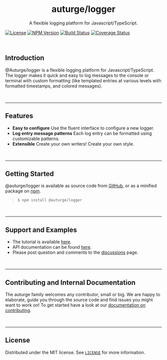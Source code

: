 # <h1 id="top" align="center">auturge/logger</h1> #

<p align="center">
  A flexible logging platform for Javascript/TypeScript.
</p>

[![License][license-image]][license-url]
[![NPM Version][npm-image]][npm-url]
[![Build Status][travis-image]][travis-url]
[![Coverage Status][coveralls-image]][coveralls-url]

<br>

## Introduction ##

@Auturge/logger is a flexible logging platform for Javascript/TypeScript.
The logger makes it quick and easy to log messages to the console or terminal with custom formatting (like templated entries at various levels with formatted timestamps, and colored messages).

<br>

----

## Features ##

- **Easy to configure**
  Use the fluent interface to configure a new logger.
- **Log entry message patterns**
  Each log entry can be formatted using customizable patterns.
- **Extensible**
  Create your own writers! Create your own style.

<br>

----

## Getting Started ##

@auturge/logger is available as source code from [GitHub][github-url], or as a minified package on [npm][npm-url].

> ```shell
> $ npm install @auturge/logger
> ```

<br>

----

## Support and Examples ##

- The tutorial is available [here](./docs/tutorial.md#top).
- API documentation can be found [here](./docs/api.md#top).
- Please post question and comments to the [discussions][discussions] page.

<br>

----

## Contributing and Internal Documentation ##

The auturge family welcomes any contributor, small or big. We are happy to elaborate, guide you through the source code and find issues you might want to work on! To get started have a look at our [documentation on contributing][contributing].

<br>

----

## License ##

Distributed under the MIT license. See [`LICENSE`][license] for more information.

<br>

[home]: https://github.com/auturge/logger#top
[discussions]: https://github.com/auturge/logger/discussions/
[github-url]: https://github.com/auturge/logger

[auturge-github-homepage]: https://github.com/auturge/auturge
[contributing]: https://github.com/auturge/auturge/blob/master/docs/CONTRIBUTING.md

[license]: https://github.com/auturge/auturge/blob/master/LICENSE
[license-image]: http://img.shields.io/:license-mit-blue.svg?style=flat-square
[license-url]: http://badges.mit-license.org
[npm-image]: https://img.shields.io/npm/v/@auturge/logger.svg
[npm-url]: https://www.npmjs.com/package/@auturge/logger
[travis-image]: https://travis-ci.com/auturge/logger.svg?branch=master
[travis-url]: https://travis-ci.com/github/auturge/logger
[coveralls-image]: https://coveralls.io/repos/github/auturge/logger/badge.svg?branch=master
[coveralls-url]: https://coveralls.io/github/auturge/logger?branch=master

